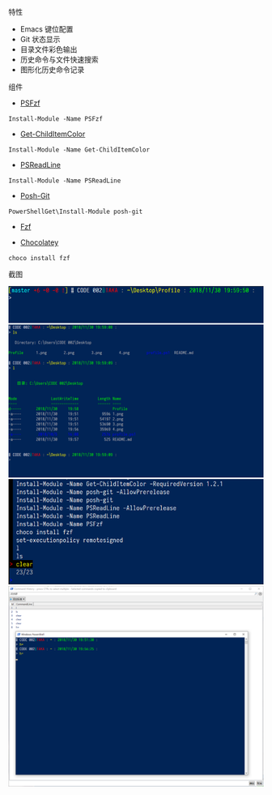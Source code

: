 特性

* Emacs 键位配置
* Git 状态显示
* 目录文件彩色输出
* 历史命令与文件快速搜索
* 图形化历史命令记录

组件

* [PSFzf](https://www.powershellgallery.com/packages/PSFzf/1.1.19)
```
Install-Module -Name PSFzf
```
* [Get-ChildItemColor](https://www.powershellgallery.com/packages/Get-ChildItemColor/1.2.3)
```
Install-Module -Name Get-ChildItemColor
```
* [PSReadLine](https://www.powershellgallery.com/packages/PSReadLine/2.0.0-beta3)
```
Install-Module -Name PSReadLine
```
* [Posh-Git](https://github.com/dahlbyk/posh-git)
```
PowerShellGet\Install-Module posh-git
```
* [Fzf](https://github.com/junegunn/fzf) 

* [Chocolatey](https://chocolatey.org/)

```
choco install fzf
```

截图

![1.png](1.png)
![2.png](2.png)
![3.png](3.png)
![4.png](4.png)
